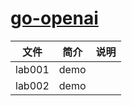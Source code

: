 # [go-openai](https://github.com/sashabaranov/go-openai)

|文件|简介|说明|
|---|---|---|
|lab001|demo | |
|lab002|demo | |